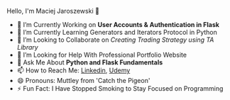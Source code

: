 Hello, I'm Maciej Jaroszewski 👋



- 🔭 I’m Currently Working on **User Accounts & Authentication in Flask**
- 🌱 I’m Currently Learning Generators and Iterators Protocol in Python
- 👯 I’m Looking to Collaborate on *Creating Trading Strategy using TA Library* 
- 🤔 I’m Looking for Help With Professional Portfolio Website
- 💬 Ask Me About **Python and Flask Fundamentals**
- 📫 How to Reach Me: [Linkedin](https://www.linkedin.com/in/maciej-jaroszewski-0aa0451bb/), [Udemy](https://www.udemy.com/user/maciej-jaroszewski-3/)
- 😄 Pronouns: Muttley from 'Catch the Pigeon'
- ⚡ Fun Fact: I Have Stopped Smoking to Stay Focused on Programming 

